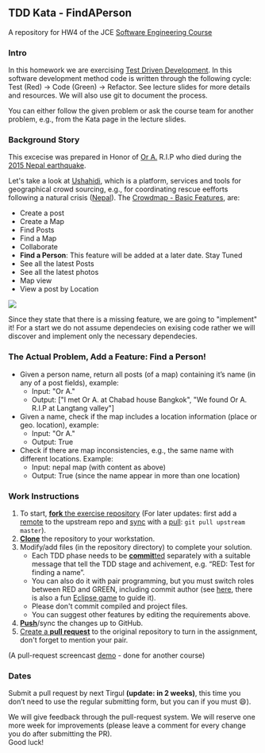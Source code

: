 ## TDD Kata - FindAPerson
A repository for HW4 of the JCE [Software Engineering Course](https://github.com/jce-il/se-class/wiki/Schedule)

### Intro
In this homework we are exercising [Test Driven Development](http://en.wikipedia.org/wiki/Test-driven_development).
In this software development method code is written through the following cycle: Test (Red) -> Code (Green) -> Refactor. See lecture slides for more details and resources.
We will also use git to document the process.

You can either follow the given problem or ask the course team for another problem, e.g., from the Kata page in the lecture slides.

### Background Story
This excecise was prepared in Honor of [Or A.][ref-or] R.I.P who died during the [2015 Nepal earthquake](http://en.wikipedia.org/wiki/April_2015_Nepal_earthquake).

Let's take a look at [Ushahidi](http://www.ushahidi.com/), which is a platform, services and tools for geographical crowd sourcing, e.g., for coordinating rescue eefforts following a natural crisis ([Nepal](http://www.ushahidi.com/2015/04/29/status-update-regarding-ushahidi-deployments-for-nepal/)).   The [Crowdmap - Basic Features](https://wiki.ushahidi.com/display/WIKI/Crowdmap+-+Basic+Features),  are:

* Create a post
* Create a Map
* Find Posts
* Find a Map
* Collaborate
* **Find a Person**: This feature will be added at a later date. Stay Tuned
* See all the latest Posts
* See all the latest photos
* Map view
* View a post by Location

![](https://wiki.ushahidi.com/download/attachments/8356261/View%20a%20post%20from%20a%20location.png?version=1&modificationDate=1367443180000&api=v2&effects=border-simple,blur-border,tape)

Since they state that there is a missing feature, we are going to "implement" it! For a start we do not assume dependecies on exising code rather we will discover and implement only the necessary dependecies.

### The Actual Problem, Add a Feature: Find a Person!
* Given a person name, return all posts (of a map) containing it’s name (in any of a post fields), example:
   - Input: "Or A."
   - Output: ["I met Or A. at Chabad house Bangkok", "We found Or A. R.I.P at Langtang valley"]
* Given a name, check if the map includes a location information (place or geo. location), example:
   - Input: "Or A."
   - Output: True
* Check if there are map inconsistencies, e.g., the same name with different locations. Example:
   - Input: nepal map (with content as above)
   - Output: True (since the name appear in more than one location)

### Work Instructions
1. To start, [**fork** the exercise repository][forking] (For later updates: first add a [remote][config-remote] to the upstream repo and [sync][sync-remote] with a [pull][ref-pull]:  ```git pull upstream master```).
1. [**Clone**][ref-clone] the repository to your workstation.
1. Modify/add files (in the repository directory) to complete your solution.
    * Each TDD phase needs to be [**commit**ted][ref-commit] separately with a suitable message that tell the TDD stage and achivement, e.g. “RED: Test for finding a name”.
    * You can also do it with pair programming, but you must switch roles between RED and GREEN, including commit author (see [here]( http://c2.com/cgi/wiki?PairProgrammingPingPongPattern), there is also a fun [Eclipse game]( http://www.happyprog.com/pairhero/) to guide it).
    * Please don't commit compiled and project files.
    * You can suggest other features by editing the requirements above.
1. [**Push**][ref-push]/sync the changes up to GitHub.
1. [Create a **pull request**][pull-request] to the original repository to turn in the assignment, don't forget to mention your pair.

(A pull-request screencast [demo](http://screencast-o-matic.com/watch/coe3IEeMDa) - done for another course)

### Dates
Submit a pull request by next Tirgul **(update: in 2 weeks)**, this time you don’t need to use the regular submitting form, but you can if you must :smile:).

We will give feedback through the pull-request system. 
We will reserve one more week for improvements (please leave a comment for every change you do after submitting the PR).<br/>
Good luck!

<!-- Links -->
[ref-or]: http://he.wikipedia.org/wiki/%D7%A8%D7%A2%D7%99%D7%93%D7%AA_%D7%94%D7%90%D7%93%D7%9E%D7%94_%D7%91%D7%A0%D7%A4%D7%90%D7%9C_(2015)#cite_note-7
[forking]: https://guides.github.com/activities/forking/
[ref-clone]: http://gitref.org/creating/#clone
[ref-commit]: http://gitref.org/basic/#commit
[ref-push]: http://gitref.org/remotes/#push
[ref-pull]: http://gitref.org/remotes/#pull
[config-remote]: https://help.github.com/articles/configuring-a-remote-for-a-fork/
[sync-remote]: https://help.github.com/articles/syncing-a-fork/
[pull-request]: https://help.github.com/articles/creating-a-pull-request
